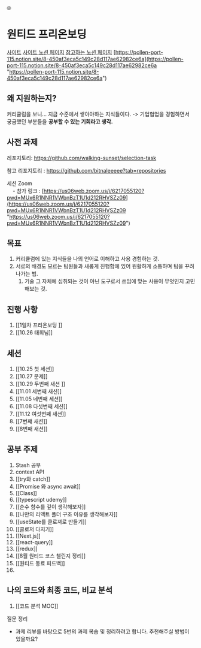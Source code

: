 ---
---

🌐
# 원티드 프리온보딩
[사이트](https://www.wanted.co.kr/events/pre_ob_fe_7?utm_source=google&utm_medium=sa&utm_campaign=kr_career_edu_web_sa_application&utm_term=%ED%94%84%EB%A6%AC%EC%98%A8%EB%B3%B4%EB%94%A9&gclid=CjwKCAjwkaSaBhA4EiwALBgQaNTFVh-U4ura_YEeuMPB9w4tCjUSf4qhyP3lhKiMTyaul0odLaQP_RoCqWAQAvD_BwE)
[사이트 노션 페이지](https://pollen-port-115.notion.site/7-d0df49e24c434c1fb573b4abc64c6c51)
[참고하는 노션 페이지](https://www.notion.so/e45886a68bc94c62bca33747dba8a43e)
[https://pollen-port-115.notion.site/8-450af3eca5c149c28d117ae62982ce6a](https://pollen-port-115.notion.site/8-450af3eca5c149c28d117ae62982ce6a "https://pollen-port-115.notion.site/8-450af3eca5c149c28d117ae62982ce6a")

## 왜 지원하는지? 
커리큘럼을 보니... 지금 수준에서 쌓아야하는 지식들이다. 
-> 기업협업을 경험하면서 궁금했던 부분들을 **공부할 수 있는 기회라고 생각.** 

## 사전 과제 
레포지토리: https://github.com/walking-sunset/selection-task

참고 리포지토리 : https://github.com/bitnaleeeee?tab=repositories

세션 Zoom  
    - 참가 링크 : [https://us06web.zoom.us/j/6217055120?pwd=MUx6R1NNR1VWbnBzT1U1d212RHVSZz09](https://us06web.zoom.us/j/6217055120?pwd=MUx6R1NNR1VWbnBzT1U1d212RHVSZz09 "https://us06web.zoom.us/j/6217055120?pwd=MUx6R1NNR1VWbnBzT1U1d212RHVSZz09") 
  
## 목표
1. 커리큘럼에 있는 지식들을 나의 언어로 이해하고 사용 경험하는 것.
3. 서로의 배경도 모르는 팀원들과 새롭게 진행함에 있어 원활하게 소통하며 팀을 꾸려나가는 법.
	1. 기술 그 자체에 심취되는 것이 아닌 도구로서 쓰임에 맞는 사용이 무엇인지 고민해보는 것. 

## 진행 사항
1. [[1일차 프리온보딩 ]]
2. [[10.26 태희님]]

## 세션
1. [[10.25 첫 세션]]
2. [[10.27 문제]]
3. [[10.29 두번째 새션 ]]
4. [[11.01 세번째 새션]]
5. [[11.05 네번째 세션]]
6. [[11.08 다섯번째 세션]]
7. [[11.12 여섯번째 새션]]
8. [[7번쨰 새션]]
9. [[8번째 새션]]

## 공부 주제
1. Stash 공부
2. context API
3. [[try와 catch]]
4. [[Promise 와 async await]]
5. [[Class]]
6. [[typescript udemy]]
7. [[순수 함수를 깊이 생각해보자]]
8. [[나만의 리액트 폴더 구조 이유를 생각해보자]]
9. [[useState를 클로져로 만들기]]
10. [[클로저 다지기]]
11. [[Next.js]]
12. [[react-query]]
13. [[redux]]
14. [[8월 원티드 코스 챌린지 정리]]
15. [[원티드 동료 피드백]]
16. 

## 나의 코드와 최종 코드, 비교 분석
1. [[코드 분석 MOC]]

질문 정리
- 과제 리뷰를 바탕으로 5번의 과제 복습 및 정리하려고 합니다. 추천해주실 방법이 있을까요? 


